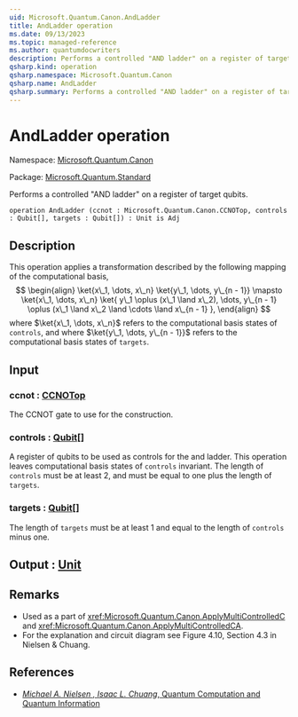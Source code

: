 ```yaml
---
uid: Microsoft.Quantum.Canon.AndLadder
title: AndLadder operation
ms.date: 09/13/2023
ms.topic: managed-reference
ms.author: quantumdocwriters
description: Performs a controlled "AND ladder" on a register of target qubits.
qsharp.kind: operation
qsharp.namespace: Microsoft.Quantum.Canon
qsharp.name: AndLadder
qsharp.summary: Performs a controlled "AND ladder" on a register of target qubits.
---
```


# AndLadder operation

Namespace: [Microsoft.Quantum.Canon](xref:Microsoft.Quantum.Canon)

Package: [Microsoft.Quantum.Standard](https://nuget.org/packages/Microsoft.Quantum.Standard)


Performs a controlled "AND ladder" on a register of target qubits.

```qsharp
operation AndLadder (ccnot : Microsoft.Quantum.Canon.CCNOTop, controls : Qubit[], targets : Qubit[]) : Unit is Adj
```


## Description

This operation applies a transformation described by the followingmapping of the computational basis,$$\begin{align}\ket{x\_1, \dots, x\_n} \ket{y\_1, \dots, y\_{n - 1}} \mapsto\ket{x\_1, \dots, x\_n} \ket{y\_1 \oplus (x\_1 \land x\_2), \dots, y\_{n - 1} \oplus (x\_1 \land x\_2 \land \cdots \land x\_{n - 1}},\end{align}$$where $\ket{x\_1, \dots, x\_n}$ refers to the computational basisstates of `controls`, and where $\ket{y\_1, \dots, y\_{n - 1}}$refers to the computational basis states of `targets`.

## Input

### ccnot : [CCNOTop](xref:Microsoft.Quantum.Canon.CCNOTop)

The CCNOT gate to use for the construction.


### controls : [Qubit](xref:microsoft.quantum.qsharp.valueliterals#qubit-literals)[]

A register of qubits to be used as controls for the and ladder.This operation leaves computational basis states of `controls`invariant.The length of `controls` must be at least 2, and mustbe equal to one plus the length of `targets`.


### targets : [Qubit](xref:microsoft.quantum.qsharp.valueliterals#qubit-literals)[]

The length of `targets` must be at least 1 and equal to the lengthof `controls` minus one.



## Output : [Unit](xref:microsoft.quantum.qsharp.valueliterals#unit-literal)



## Remarks

- Used as a part of <xref:Microsoft.Quantum.Canon.ApplyMultiControlledC>  and <xref:Microsoft.Quantum.Canon.ApplyMultiControlledCA>.- For the explanation and circuit diagram see Figure 4.10, Section 4.3 in Nielsen & Chuang.

## References

- [ *Michael A. Nielsen , Isaac L. Chuang*,  Quantum Computation and Quantum Information ](http://doi.org/10.1017/CBO9780511976667)